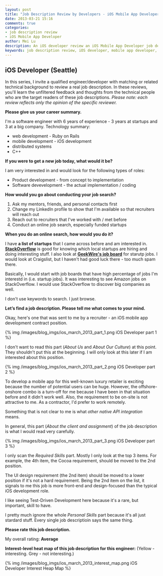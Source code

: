 ```yaml
---
layout: post
title: "Job Description Review by Developers - iOS Mobile App Developer"
date: 2013-03-21 15:16
comments: true
categories: 
- job description review
- iOS Mobile App Developer
author: Mei Lu
description: An iOS developer review an iOS Mobile App Developer job description
keywords: job description review, iOS developer, mobile app developer, Seattle iOS jobs, iOS mobile app development job
---
```

<h2>iOS Developer (Seattle)</h2>
<p>
In this series, I invite a qualified engineer/developer with matching or related technical background to review a real job description.  In these reviews, you'll learn the unfiltered feedback and thoughts from the technical people who are the target readers of these job descriptions.  <em>Please note: each review reflects only the opinion of the specific reviewer.</em>
</p>
<!-- More -->
<p><strong>Please give us your career summary.</strong></p>
<p>
I'm a software engineer with 6 years of experience - 3 years at startups and 3 at a big company. Technology summary:
<ul>
<li>web development - Ruby on Rails</li>
<li>mobile development - iOS development</li>
<li>distributed systems</li>
<li>C++</li>
</ul>
</p>

<p><strong>
If you were to get a new job today, what would it be?
</strong></p>

<p>
I am very interested in and would look for the following types of roles:
<ul>
<li>Product development - from concept to implementation</li>
<li>Software devevelopment - the actual implementation / coding</li>
</ul>
</p>

<p><strong>
How would you go about conducting your job search?
</strong></p>
<p>
<ol>
<li>Ask my mentors, friends, and personal contacts first</li>
<li>Change my LinkedIn profile to show that I'm available so that recruiters will reach out</li>
<li>Reach out to recruiters that I've worked with / met before</li>
<li>Conduct an online job search, especially funded startups</li>
</ol>
</p>

<p><strong>
When you do an online search, how would you do it?
</strong></p>
<p>
I have <strong>a list of startups</strong> that I came across before and am interested in.
<a href="http://careers.stackoverflow.com/jobs">
<strong>StackOverflow</strong></a> is good for knowing which local startups are hiring and doing interesting stuff.  I also look at
<a href="http://www.geekwire.com/jobs/"><strong>GeekWire's job board</strong></a> for starutp jobs.
I would look at Craigslist, but I haven't had good luck there - too much spam there.
</p>
<p>
Basically, I would start with job boards that have high percentage of jobs I'm interestd in (i.e. startup jobs).  It was interesting to see Amazon jobs on StackOverflow.  I would use StackOverflow to discover big companies as well.
</p>
<p>
I don't use keywords to search.  I just browse.
</p>

<p><strong>
Let’s find a job description.  Please tell me what comes to your mind.
</strong></p>
<p>
Okay, here's one that was sent to me by a recruiter - an iOS mobile app development contract position.
</p>
</p>
{% img /images/blog_imgs/ios_march_2013_part_1.png iOS Developer part 1 %}
<p>
<p>
I don't want to read this part (<em>About Us</em> and <em>About Our Culture</em>) at this point.  They shouldn't put this at the beginning.  I will only look at this later if I am interested about this position.
</p>

</p>
{% img /images/blog_imgs/ios_march_2013_part_2.png iOS Developer part 2 %}
<p>
To develop a mobile app for this well-known luxury retailer is exciting because the number of potential users can be huge.  However, the offshore-onshore combo is a turn-off for me because I have been in that situation before and it didn't work well.  Also, the requirement to be on-site is not attractive to me.  As a contractor, I'd prefer to work remotely.
</p>
<p>
Something that is not clear to me is what <em>other native API integration</em> means.
</p>
<p>
In general, this part (<em>About the client and assignment</em>) of the job description is what I would read very carefully.
</p>

</p>
{% img /images/blog_imgs/ios_march_2013_part_3.png iOS Developer part 3 %}
<p>

<p>
I only scan the <em>Required Skills</em> part.  Mostly I only look at the top 3 items.  For example, the 4th item, the Cocoa requirement, should be moved to the 2nd position.
</p>
<p>
The UI design requirement (the 2nd item) should be moved to a lower position if it's not a hard requirement.  Being the 2nd item on the list, it signals to me this job is more front-end and design-focused than the typical iOS development role.
</p>
<p>
I like seeing Test-Driven Development here because it's a rare, but important, skill to have.
</p>
<p>
I pretty much ignore the whole <em>Personal Skills</em> part because it's all just stardard stuff.  Every single job descriptioin says the same thing.
</p>


<p><strong>
Please rate this job description.
</strong></p>
<p>My overall rating: <strong>Average</strong></p>
<p><strong>
Interest-level heat map of this job description for this engineer:</strong>
(Yellow - interesting.  Grey - not interesting.)
</p>
<p>
{% img /images/blog_imgs/ios_march_2013_interest_map.png iOS Developer Interest Heap Map %}
</p>

